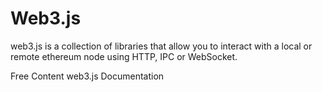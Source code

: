# Web3.js

web3.js is a collection of libraries that allow you to interact with a local or remote ethereum node using HTTP, IPC or WebSocket.

<ResourceGroupTitle>Free Content</ResourceGroupTitle>
<BadgeLink colorScheme='yellow' badgeText='Read' href='https://web3js.readthedocs.io/'>web3.js Documentation</BadgeLink>